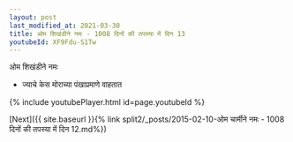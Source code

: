 ```yaml
---
layout: post
last_modified_at: 2021-03-30
title: ओम शिखंडीने नमः - 1008 दिनों की तपस्या में दिन 13
youtubeId: XF9Fdu-S1Tw
---
```

 
 
 ओम शिखंडीने नमः  
 
 -  ज्याचे केस मोराच्या पंखाप्रमाणे वाहतात 
 
  
 
  
 
 
 
 
 
 


{% include youtubePlayer.html id=page.youtubeId %}
 
[Next]({{ site.baseurl }}{% link  split2/_posts/2015-02-10-ओम चार्मीने नमः - 1008 दिनों की तपस्या में दिन 12.md%})
 
